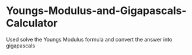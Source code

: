 # Youngs-Modulus-and-Gigapascals-Calculator
Used solve the Youngs Modulus formula and convert the answer into gigapascals
